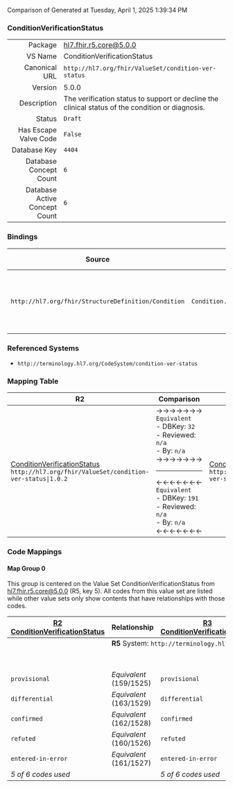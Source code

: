 Comparison of 
Generated at Tuesday, April 1, 2025 1:39:34 PM

### ConditionVerificationStatus

|      |     |
| ---: | --- |
| Package | hl7.fhir.r5.core@5.0.0 |
| VS Name | ConditionVerificationStatus |
| Canonical URL | `http://hl7.org/fhir/ValueSet/condition-ver-status` |
| Version | 5.0.0 |
| Description | The verification status to support or decline the clinical status of the condition or diagnosis. |
| Status | `Draft` |
| Has Escape Valve Code | `False` |
| Database Key | `4404` |
| Database Concept Count | `6` |
| Database Active Concept Count | `6` |
### Bindings

| Source | Element | Binding | Strength | Element Short |
| ------ | ------- | ------- | -------- | ------------- |
| `http://hl7.org/fhir/StructureDefinition/Condition` | `Condition.verificationStatus` | `http://hl7.org/fhir/ValueSet/condition-ver-status\|5.0.0` | `Required` | unconfirmed \| provisional \| differential \| confirmed \| refuted \| entered-in-error |

### Referenced Systems

* `http://terminology.hl7.org/CodeSystem/condition-ver-status`
### Mapping Table

| R2 | Comparison | R3 | Comparison | R4 | Comparison | R4B | Comparison | R5
| --- | --- | --- | --- | --- | --- | --- | --- | ---
| [ConditionVerificationStatus](/docs/R2/ValueSets/ConditionVerificationStatus.md)<br/> `http://hl7.org/fhir/ValueSet/condition-ver-status\|1.0.2` | →→→→→→→<br/>`Equivalent`<br/>- DBKey: `32`<br/>- Reviewed: `n/a`<br/>- By: `n/a`<br/>→→→→→→→<hr/>←←←←←←←<br/>`Equivalent`<br/>- DBKey: `191`<br/>- Reviewed: `n/a`<br/>- By: `n/a`<br/>←←←←←←←| [ConditionVerificationStatus](/docs/R3/ValueSets/ConditionVerificationStatus.md)<br/> `http://hl7.org/fhir/ValueSet/condition-ver-status\|3.0.2` | →→→→→→→<br/>`SourceIsBroaderThanTarget`<br/>- DBKey: `360`<br/>- Reviewed: `n/a`<br/>- By: `n/a`<br/>→→→→→→→<hr/>←←←←←←←<br/>`SourceIsBroaderThanTarget`<br/>- DBKey: `583`<br/>- Reviewed: `n/a`<br/>- By: `n/a`<br/>←←←←←←←| [ConditionVerificationStatus](/docs/R4/ValueSets/ConditionVerificationStatus.md)<br/> `http://hl7.org/fhir/ValueSet/condition-ver-status\|4.0.1` | →→→→→→→<br/>`Equivalent`<br/>- DBKey: `1437`<br/>- Reviewed: `n/a`<br/>- By: `n/a`<br/>→→→→→→→<hr/>←←←←←←←<br/>`Equivalent`<br/>- DBKey: `1438`<br/>- Reviewed: `n/a`<br/>- By: `n/a`<br/>←←←←←←←| [ConditionVerificationStatus](/docs/R4B/ValueSets/ConditionVerificationStatus.md)<br/> `http://hl7.org/fhir/ValueSet/condition-ver-status\|4.3.0` | →→→→→→→<br/>`Equivalent`<br/>- DBKey: `803`<br/>- Reviewed: `n/a`<br/>- By: `n/a`<br/>→→→→→→→<hr/>←←←←←←←<br/>`Equivalent`<br/>- DBKey: `1064`<br/>- Reviewed: `n/a`<br/>- By: `n/a`<br/>←←←←←←←| [ConditionVerificationStatus](/docs/R5/ValueSets/ConditionVerificationStatus.md)<br/> `http://hl7.org/fhir/ValueSet/condition-ver-status\|5.0.0` 

### Code Mappings


#### Map Group 0

This group is centered on the Value Set ConditionVerificationStatus from hl7.fhir.r5.core@5.0.0 (R5, key 5).
All codes from this value set are listed while other value sets only show contents that have relationships with those codes.

| [R2 ConditionVerificationStatus](/docs/R2/ValueSets/ConditionVerificationStatus.md)| Relationship | [R3 ConditionVerificationStatus](/docs/R3/ValueSets/ConditionVerificationStatus.md)| Relationship | [R4 ConditionVerificationStatus](/docs/R4/ValueSets/ConditionVerificationStatus.md)| Relationship | [R4B ConditionVerificationStatus](/docs/R4B/ValueSets/ConditionVerificationStatus.md)| Relationship | R5 ConditionVerificationStatus
| --- | --- | --- | --- | --- | --- | --- | --- | ---
| <td colspan="8">**R5** System: `http://terminology.hl7.org/CodeSystem/condition-ver-status`
| | | | | `unconfirmed`| _Equivalent_ <br/>(14764/14765)| `unconfirmed`| _Equivalent_ <br/>(7588/9858)| **`unconfirmed`**
| `provisional`| _Equivalent_ <br/>(159/1525)| `provisional`| _Equivalent_ <br/>(3071/5278)| `provisional`| _Equivalent_ <br/>(14766/14767)| `provisional`| _Equivalent_ <br/>(7586/9856)| **`provisional`**
| `differential`| _Equivalent_ <br/>(163/1529)| `differential`| _Equivalent_ <br/>(3069/5276)| `differential`| _Equivalent_ <br/>(14768/14769)| `differential`| _Equivalent_ <br/>(7584/9854)| **`differential`**
| `confirmed`| _Equivalent_ <br/>(162/1528)| `confirmed`| _Equivalent_ <br/>(3068/5275)| `confirmed`| _Equivalent_ <br/>(14770/14771)| `confirmed`| _Equivalent_ <br/>(7583/9853)| **`confirmed`**
| `refuted`| _Equivalent_ <br/>(160/1526)| `refuted`| _Equivalent_ <br/>(3072/5279)| `refuted`| _Equivalent_ <br/>(14772/14773)| `refuted`| _Equivalent_ <br/>(7587/9857)| **`refuted`**
| `entered-in-error`| _Equivalent_ <br/>(161/1527)| `entered-in-error`| _Equivalent_ <br/>(3070/5277)| `entered-in-error`| _Equivalent_ <br/>(14774/14775)| `entered-in-error`| _Equivalent_ <br/>(7585/9855)| **`entered-in-error`**
| *5 of 6 codes used* | | *5 of 6 codes used* | | *6 of 6 codes used* | | *6 of 6 codes used* | | *6 of 6 codes used* 

